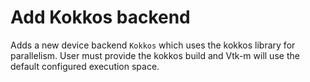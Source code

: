 # Add Kokkos backend

Adds a new device backend `Kokkos` which uses the kokkos library for parallelism.
User must provide the kokkos build and Vtk-m will use the default configured execution
space.
